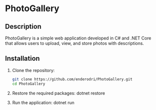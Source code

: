 # PhotoGallery

## Description
PhotoGallery is a simple web application developed in C# and .NET Core that allows users to upload, view, and store photos with descriptions.

## Installation

1. Clone the repository:
   ```bash
   git clone https://github.com/enderodri/PhotoGallery.git
   cd PhotoGallery

2. Restore the required packages:
	dotnet restore

3. Run the application:
	dotnet run